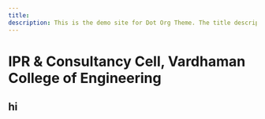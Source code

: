 ```yaml
---
title:
description: This is the demo site for Dot Org Theme. The title description and images front matter is required for meta og content.
---
```


# IPR & Consultancy Cell, Vardhaman College of Engineering

## hi
